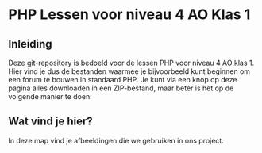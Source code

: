 # PHP Lessen voor niveau 4 AO Klas 1
  
## Inleiding
Deze git-repository is bedoeld voor de lessen PHP voor niveau 4 AO klas 1. Hier vind je dus de bestanden waarmee je bijvoorbeeld kunt beginnen om een forum te bouwen in standaard PHP. Je kunt via een knop op deze pagina alles downloaden in een ZIP-bestand, maar beter is het op de volgende manier te doen:  

## Wat vind je hier?
In deze map vind je afbeeldingen die we gebruiken in ons project. 
  
